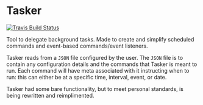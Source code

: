 # Tasker

[![Travis Build Status](https://travis-ci.org/chasb96/tasker.svg?branch=master)](https://travis-ci.org/chasb96/tasker)

Tool to delegate background tasks. Made to create and simplify scheduled commands and event-based commands/event listeners.

Tasker reads from a `JSON` file configured by the user. The `JSON` file is to contain any configuration details and the commands that Tasker is meant to run. Each command will have meta associated with it instructing when to run: this can either be at a specific time, interval, event, or date.

Tasker had some bare functionality, but to meet personal standards, is being rewritten and reimplimented. 
